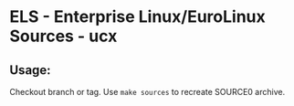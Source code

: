# ELS - Enterprise Linux/EuroLinux Sources - ucx
 
## Usage:
  Checkout branch or tag. Use `make sources` to recreate  SOURCE0 archive.
